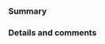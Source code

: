<!--
⚠️ Qiskit Aqua has been deprecated. Only critical fixes are being accepted.
⚠️ If you do not respect this template, your pull request will be closed.
⚠️ Your pull request title should be short detailed and understandable for all.
⚠️ Also, please add it in the CHANGELOG file under Unreleased section.
⚠️ If your pull request fixes an open issue, please link to the issue.

✅ I have added the tests to cover my changes.
✅ I have updated the documentation accordingly.
✅ I have read the CONTRIBUTING document.
-->

### Summary



### Details and comments


